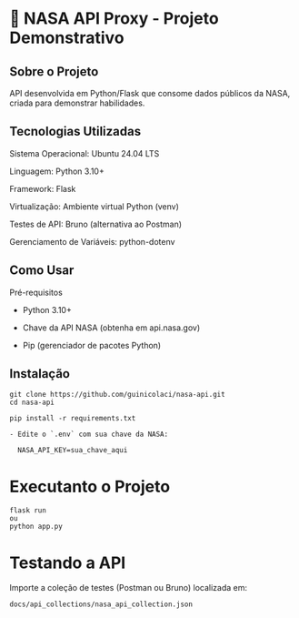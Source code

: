 # 🌌 NASA API Proxy - Projeto Demonstrativo

## Sobre o Projeto
API desenvolvida em Python/Flask que consome dados públicos da NASA, criada para demonstrar habilidades.

## Tecnologias Utilizadas

Sistema Operacional: Ubuntu 24.04 LTS

Linguagem: Python 3.10+

Framework: Flask

Virtualização: Ambiente virtual Python (venv)

Testes de API: Bruno (alternativa ao Postman)

Gerenciamento de Variáveis: python-dotenv

## Como Usar

Pré-requisitos

- Python 3.10+

- Chave da API NASA (obtenha em api.nasa.gov)

- Pip (gerenciador de pacotes Python)

## Instalação 

```
git clone https://github.com/guinicolaci/nasa-api.git
cd nasa-api
```

```
pip install -r requirements.txt
```

```
- Edite o `.env` com sua chave da NASA:

  NASA_API_KEY=sua_chave_aqui
```

# Executanto o Projeto

```
flask run
ou
python app.py
```

# Testando a API

Importe a coleção de testes (Postman ou Bruno) localizada em:

`docs/api_collections/nasa_api_collection.json`
